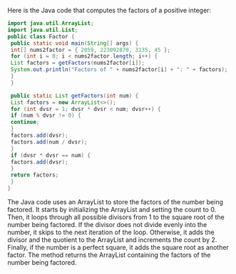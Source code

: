 Here is the Java code that computes the factors of a positive integer:
```java
import java.util.ArrayList;
import java.util.List;
public class Factor {
 public static void main(String[] args) {
 int[] nums2factor = { 2059, 223092870, 3135, 45 };
 for (int i = 0; i < nums2factor.length; i++) {
 List factors = getFactors(nums2factor[i]);
 System.out.println("Factors of " + nums2factor[i] + ": " + factors);
 }
 }

 public static List getFactors(int num) {
 List factors = new ArrayList<>();
 for (int dvsr = 1; dvsr * dvsr < num; dvsr++) {
 if (num % dvsr != 0) {
 continue;
 }
 factors.add(dvsr);
 factors.add(num / dvsr);
 }
 if (dvsr * dvsr == num) {
 factors.add(dvsr);
 }
 return factors;
 }
}
```
The Java code uses an ArrayList to store the factors of the number being factored. It starts by initializing the ArrayList and setting the count to 0. Then, it loops through all possible divisors from 1 to the square root of the number being factored. If the divisor does not divide evenly into the number, it skips to the next iteration of the loop. Otherwise, it adds the divisor and the quotient to the ArrayList and increments the count by 2. Finally, if the number is a perfect square, it adds the square root as another factor. The method returns the ArrayList containing the factors of the number being factored.

